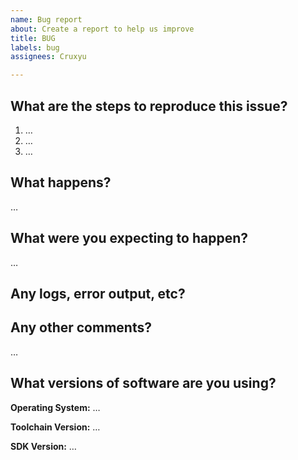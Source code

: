 ```yaml
---
name: Bug report
about: Create a report to help us improve
title: BUG
labels: bug
assignees: Cruxyu

---
```


<!-- Thanks for reporting an issue! Please make sure you click the link above to view the issue guidelines, then fill out the blanks below. -->

What are the steps to reproduce this issue?
-------------------------------------------
1. …
2. …
3. …

What happens?
-------------
…

What were you expecting to happen?
----------------------------------
…

Any logs, error output, etc?
----------------------------
<!-- If it’s long, please paste to https://gist.github.com/ and insert the link here. -->


Any other comments?
-------------------
…

What versions of software are you using?
----------------------------------------
**Operating System:** …

**Toolchain Version:** …

**SDK Version:** …
